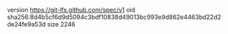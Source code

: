 version https://git-lfs.github.com/spec/v1
oid sha256:8d4b5cf6d9d5094c3bdf10838d49013bc993e9d862e4463bd22d2de24fe9a53d
size 2246
